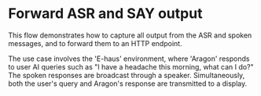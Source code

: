 # Forward ASR and SAY output

This flow demonstrates how to capture all output from the ASR and spoken messages, and to forward them to an HTTP endpoint.

The use case involves the 'E-haus' environment, where 'Aragon' responds to user AI queries such as "I have a headache this morning, what can I do?" The spoken responses are broadcast through a speaker. Simultaneously, both the user's query and Aragon's response are transmitted to a display.